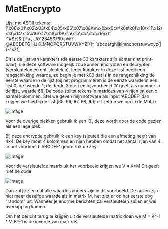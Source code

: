 # MatEncrypto
Lijst me ASCII tekens:
[\x00\x01\x02\x03\x04\x05\x06\x07\x08\t\n\x0b\x0c\r\x0e\x0f\x10\x11\x12\x13\x14\x15\x16\x17\x18\x19\x1a\x1b\x1c\x1d\x1e\x1f !"#$%&\'()*+,-./0123456789:;<=>?@ABCDEFGHIJKLMNOPQRSTUVWXYZ[\\]^_`abcdefghijklmnopqrstuvwxyz{|}~\x7f]

Dit is de lijst van karakters (de eerste 33 karakters zijn echter niet print-baar), die deze software mogelijk zou kunnen encrypten en decrypten (versleutelen en ont-sleutelen). Ieder karakter in deze lijst heeft een rangschikking waarde, zo begin je met x00 dat is in de rangschikking de eerste waarde in de lijst (bij het programmeren is de eerste waarde in een lijst 0, de tweede 1, de derde 3 etc.) en bijvoorbeeld ‘A’ geeft als nummer in de lijst, waarde 68. De code splitst tekens in matrices van 4 rijen en een x aantal kolommen. Stel we geven mijn software als input ‘ABCDEF’ dan krijgen we hierbij de lijst [65, 66, 67, 68, 69] dit zetten we om in de Matrix 


![image](https://user-images.githubusercontent.com/55809308/113766111-5b81a180-971d-11eb-88c8-606c97190aaa.png)


Voor de overige plekken gebruik ik een ‘0’, deze wordt door de code gezien als een lege plek.

Bij deze encryptie gebruik ik een key (sleutel) die een afmeting heeft van 4x4. De key moet 4 kolommen en rijen hebben omdat het aantal rijen van 4. In het voorbeeld 'ABCDEF' gebruik ik de key: 


![image](https://user-images.githubusercontent.com/55809308/113766136-62a8af80-971d-11eb-9ed4-a3319f10ffa1.png)

Voor de versleutelde matrix uit het voorbeeld krijgen we V = K*M
Dit geeft met de code


![image](https://user-images.githubusercontent.com/55809308/113766183-6e947180-971d-11eb-9f17-9d4cea9ba104.png)


Dan zul je zien dat alle waardes anders zijn in dit voorbeeld. De nullen zijn niet meer dezelfde waarde als in matrix M, het ziet er op het eerste oog "random" uit. Wanneer je enorme berichten zal versleutelen zullen er wel overlapping komen. 

Om het bericht terug te krijgen uit de versleutelde matrix doen we M = K^-1 * V. K^-1 is de inverse van matrix K.
